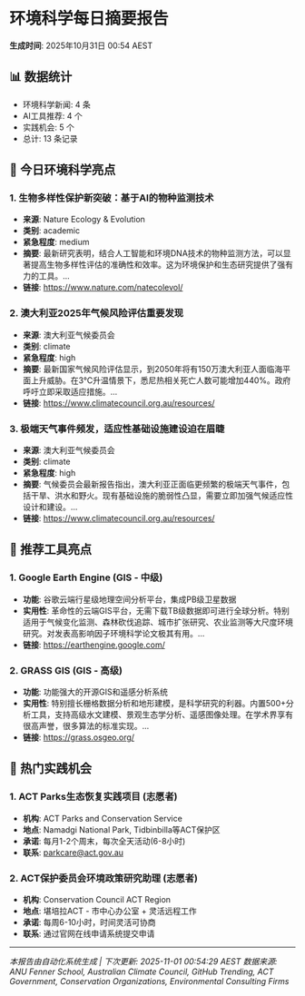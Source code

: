 # 环境科学每日摘要报告

**生成时间**: 2025年10月31日 00:54 AEST

## 📊 数据统计
- 环境科学新闻: 4 条
- AI工具推荐: 4 个  
- 实践机会: 5 个
- 总计: 13 条记录

## 🌳 今日环境科学亮点

### 1. 生物多样性保护新突破：基于AI的物种监测技术
- **来源**: Nature Ecology & Evolution
- **类别**: academic 
- **紧急程度**: medium
- **摘要**: 最新研究表明，结合人工智能和环境DNA技术的物种监测方法，可以显著提高生物多样性评估的准确性和效率。这为环境保护和生态研究提供了强有力的工具。...
- **链接**: https://www.nature.com/natecolevol/

### 2. 澳大利亚2025年气候风险评估重要发现
- **来源**: 澳大利亚气候委员会
- **类别**: climate 
- **紧急程度**: high
- **摘要**: 最新国家气候风险评估显示，到2050年将有150万澳大利亚人面临海平面上升威胁。在3°C升温情景下，悉尼热相关死亡人数可能增加440%。政府呼吁立即采取适应措施。...
- **链接**: https://www.climatecouncil.org.au/resources/

### 3. 极端天气事件频发，适应性基础设施建设迫在眉睫
- **来源**: 澳大利亚气候委员会
- **类别**: climate 
- **紧急程度**: high
- **摘要**: 气候委员会最新报告指出，澳大利亚正面临更频繁的极端天气事件，包括干旱、洪水和野火。现有基础设施的脆弱性凸显，需要立即加强气候适应性设计和建设。...
- **链接**: https://www.climatecouncil.org.au/resources/


## 🚀 推荐工具亮点

### 1. Google Earth Engine (GIS - 中级)
- **功能**: 谷歌云端行星级地理空间分析平台，集成PB级卫星数据
- **实用性**: 革命性的云端GIS平台，无需下载TB级数据即可进行全球分析。特别适用于气候变化监测、森林砍伐追踪、城市扩张研究、农业监测等大尺度环境研究。对发表高影响因子环境科学论文极其有用。...
- **链接**: https://earthengine.google.com/

### 2. GRASS GIS (GIS - 高级)
- **功能**: 功能强大的开源GIS和遥感分析系统
- **实用性**: 特别擅长栅格数据分析和地形建模，是科学研究的利器。内置500+分析工具，支持高级水文建模、景观生态学分析、遥感图像处理。在学术界享有很高声誉，很多算法的标准实现。...
- **链接**: https://grass.osgeo.org/


## 💼 热门实践机会

### 1. ACT Parks生态恢复实践项目 (志愿者)
- **机构**: ACT Parks and Conservation Service
- **地点**: Namadgi National Park, Tidbinbilla等ACT保护区
- **承诺**: 每月1-2个周末，每次全天活动(6-8小时)
- **联系**: parkcare@act.gov.au

### 2. ACT保护委员会环境政策研究助理 (志愿者)
- **机构**: Conservation Council ACT Region
- **地点**: 堪培拉ACT - 市中心办公室 + 灵活远程工作
- **承诺**: 每周6-10小时，时间灵活可协商
- **联系**: 通过官网在线申请系统提交申请


---
*本报告由自动化系统生成 | 下次更新: 2025-11-01 00:54:29 AEST*
*数据来源: ANU Fenner School, Australian Climate Council, GitHub Trending, ACT Government, Conservation Organizations, Environmental Consulting Firms*
